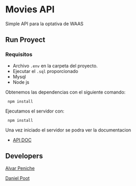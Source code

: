 # Movies API

Simple API para la optativa de WAAS

## Run Proyect

### Requisitos
  - Archivo ``` .env ``` en la carpeta del proyecto.
  - Ejecutar el ``` .sql ``` proporcionado
  - Mysql
  - Node js

Obtenemos las dependencias con el siguiente comando:

``` npm install```

Ejecutamos el servidor con:

``` npm install```

Una vez iniciado el servidor se podra ver la documentacion 
  - [API DOC](http://localhost:3000/api-docs/)

## Developers

[Alvar Peniche](https://github.com/JefPeniche)

[Daniel Poot](https://github.com/DaniPoot)
